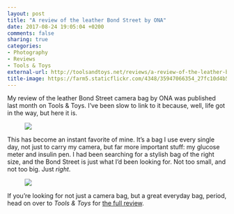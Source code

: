```yaml
---
layout: post
title: "A review of the leather Bond Street by ONA"
date: 2017-08-24 19:05:04 +0200
comments: false
sharing: true
categories: 
- Photography
- Reviews
- Tools & Toys
external-url: http://toolsandtoys.net/reviews/a-review-of-the-leather-bond-street-by-ona/
title-image: https://farm5.staticflickr.com/4348/35947066354_27fc10d4b5_o.jpg
---
```


My review of the leather Bond Street camera bag by ONA was published last month on Tools & Toys. I’ve been slow to link to it because, well, life got in the way, but here it is.

<figure class="full-width">
	<img src="https://farm5.staticflickr.com/4369/36642414161_bf9b1e4b52_o.jpg"/>
</figure>

This has become an instant favorite of mine. It’s a bag I use every single day, not just to carry my camera, but far more important stuff: my glucose meter and insulin pen. I had been searching for a stylish bag of the right size, and the Bond Street is just what I’d been looking for. Not too small, and not too big. Just _right_.

<figure class="full-width">
	<img src="https://farm5.staticflickr.com/4416/36734425326_901dc2a578_o.jpg"/>
</figure>

If you’re looking for not just a camera bag, but a great everyday bag, period, head on over to _Tools & Toys_ for [the full review](http://toolsandtoys.net/reviews/a-review-of-the-leather-bond-street-by-ona/).